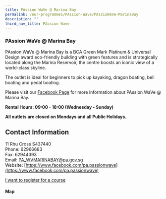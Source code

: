 ```yaml
---
title: PAssion WaVe @ Marina Bay
permalink: /our-programmes/PAssion-Wave/PAssioWaVe-MarinaBay
description: ""
third_nav_title: PAssion Wave
---
```

### PAssion WaVe @ Marina Bay

PAssion WaVe @ Marina Bay is a BCA Green Mark Platinum & Universal Design award eco-friendly building with green features and is strategically located along the Marina Reservoir, the centre boosts an iconic view of a world-class skyline.

The outlet is ideal for beginners to pick up kayaking, dragon boating, bell boating and pedal boating.

Please visit our [Facebook Page](https://www.facebook.com/pa.passionwave) for more information about PAssion WaVe @ Marina Bay.

**Rental Hours: 09:00 - 18:00 (Wednesday - Sunday)**

**All outlets are closed on Mondays and all Public Holidays.**

Contact Information
-------------------

11 Rhu Cross S437440  
Phone: 62966683  
Fax: 62944393  
Email: [PA\_WVMARINABAY@pa.gov.sg](mailto:PA_WVMARINABAY@pa.gov.sg)  
Website: [https://www.facebook.com/pa.passionwave](https://www.facebook.com/pa.passionwave)

[I want to register for a course](https://www.onepa.sg/)


#### Map
